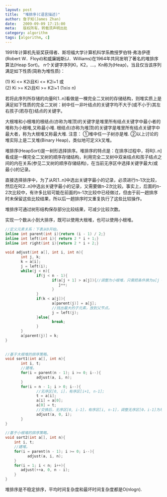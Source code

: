 ```yaml
---
layout: post
title:  "堆排序(C语言描述)"
author: 詹子知(James Zhan)
date:   2009-09-09 17:15:00
meta:   版权所有，转载须声明出处
category: algorithm
tags: [algorithm, c]
---
```


1991年计算机先驱奖获得者、斯坦福大学计算机科学系教授罗伯特·弗洛伊德(Robert W．Floyd)和威廉姆斯(J．Williams)在1964年共同发明了著名的堆排序算法(Heap Sort)。
n个关键字序列Kl，K2，…，Kn称为(Heap)，当且仅当该序列满足如下性质(简称为堆性质)：

(1) Ki <= K2i且Ki <= K2i+1 或    
(2) Ki >= K2i且KI >= K2i+1 (1≤i≤ n)

若将此序列所存储的向量R[1..n]看做是一棵完全二叉树的存储结构，则堆实质上是满足如下性质的完全二叉树：树中任一非叶结点的关键字均不大于(或不小于)其左右孩子(若存在)结点的关键字。

大根堆和小根堆的根结点(亦称为堆顶)的关键字是堆里所有结点关键字中最小者的堆称为小根堆,又称最小堆. 根结点(亦称为堆顶)的关键字是堆里所有结点关键字中最大者，称为大根堆又称最大堆. 注意： ①堆中任一子树亦是堆. ②以上讨论的堆实际上是二叉堆(Binary Heap)，类似地可定义k叉堆。

堆排序(HeapSort)是一树形选择排序。堆排序的特点是：在排序过程中，将R[l..n]看成是一棵完全二叉树的顺序存储结构，利用完全二叉树中双亲结点和孩子结点之间的内在关系(参见二叉树的顺序存储结构)，在当前无序区中选择关键字最大(或最小)的记录。

直接选择排序中，为了从R[1..n]中选出关键字最小的记录，必须进行n-1次比较，然后在R[2..n]中选出关键字最小的记录，又需要做n-2次比较。事实上，后面的n-2次比较中，有许多比较可能在前面的n-1次比较中已经做过，但由于前一趟排序时未保留这些比较结果，所以后一趟排序时又重复执行了这些比较操作。

堆排序可通过树形结构保存部分比较结果，可减少比较次数。
     
实现一个数从小到大排序，既可以使用大根堆，也可以使用小根堆。
 
 
~~~c
//定义元素关系：下表从0开始。
inline int parent(int i){return (i - 1) / 2;}
inline int left(int i){ return 2 * i + 1;}
inline int right(int i){return 2 * i + 2;}
 
void adjust(int a[], int i, int n){
       int j, k;
       k = a[i];
       j = left(i);
       while(j < n){
              if(j < n - 1){
                     if(a[j + 1] > a[j]){//调整为小根堆，只需把条件换为a[j + 1] < a[j]
                        j++;
                     }                    
              }
              if(k < a[j]){
                     a[parent(j)] = a[j];
                     //找出最大的子元素，放到父节点。
                     j = left(j);
              }else{
                     break;
              }                  
       }    
       a[parent(j)] = k;    
}
 
 
//基于大根堆的排序策略。
void sort1(int a[], int n){
       int i, t;
       //建堆。
       for(i = parent(n - 1); i >= 0; i--){
              adjust(a, i, n);
       }
       for(i = n - 1; i > 0; i--){
              //无序区[0, i]，有序区[i+1, n-1];
              t = a[i];
              a[i] = a[0];
              a[0] = t;
              //交换后，无序区[0, i-1]，有序区[i, n-1]，调整无序区[0，i-1]为堆。
              adjust(a, 0, i);
       }
}
 
//基于小根堆的排序策略。
void sort2(int a[], int n){
    int i, t;
    //建堆。
    for(i = parent(n - 1); i >= 0; i--){
          adjust(a, i, n);
    }
    for(i = 1; i < n; i++){
       adjust(++a, 0, n - i);
    }
}
~~~

堆排序是不稳定排序，平均时间复杂度和最坏时间复杂度都是O(nlogn).